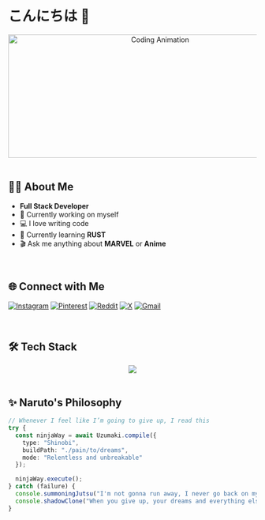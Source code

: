 # こんにちは 👋

<div align="center">
  <img height="250" width="600" alt="Coding Animation" src="https://media1.giphy.com/media/v1.Y2lkPTc5MGI3NjExbzBjaXp4dHN2MnE5dzJuZGc5YWsya2ttOTU0eHU0aWw2eXFxajN6aCZlcD12MV9pbnRlcm5hbF9naWZfYnlfaWQmY3Q9Zw/2y98KScHKeaQM/giphy.gif" />
</div>

</br>

## 👨‍💻 About Me

- **Full Stack Developer**
- 🔭 Currently working on myself
- 💻 I love writing code
- 🧠 Currently learning **RUST**
- 🎬 Ask me anything about **MARVEL** or **Anime**

</br>

## 🌐 Connect with Me

[![Instagram](https://img.shields.io/badge/Instagram-%23E4405F.svg?logo=Instagram&logoColor=white)](https://instagram.com/myselfsatyam_) 
[![Pinterest](https://img.shields.io/badge/Pinterest-%23E60023.svg?logo=Pinterest&logoColor=white)](https://pinterest.com/myselfsatyam_) 
[![Reddit](https://img.shields.io/badge/Reddit-%23FF4500.svg?logo=Reddit&logoColor=white)](https://reddit.com/user/s_aat) 
[![X](https://img.shields.io/badge/X-black.svg?logo=X&logoColor=white)](https://x.com/satyam_says_17) 
[![Gmail](https://img.shields.io/badge/Email-D14836?logo=gmail&logoColor=white)](mailto:satyamsharma21589@gmail.com)

</br>

## 🛠 Tech Stack

<div align="center">
  <a href="https://skillicons.dev">
    <img src="https://skillicons.dev/icons?i=ts,react,nextjs,nodejs,rust,mongodb,tailwind,python,cpp&theme=dark&perline=3" />
  </a>
</div>

</br>

## ✨ Naruto's Philosophy

```typescript
// Whenever I feel like I’m going to give up, I read this
try {
  const ninjaWay = await Uzumaki.compile({
    type: "Shinobi",
    buildPath: "./pain/to/dreams",
    mode: "Relentless and unbreakable"
  });

  ninjaWay.execute();
} catch (failure) {
  console.summoningJutsu("I'm not gonna run away, I never go back on my word... that's my nindō.");
  console.shadowClone("When you give up, your dreams and everything else are gone.");
}

